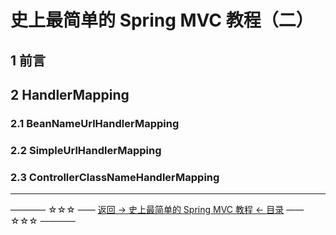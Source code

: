 # 史上最简单的 Spring MVC 教程（二）

## 1 前言



## 2 HandlerMapping
### 2.1 BeanNameUrlHandlerMapping



### 2.2 SimpleUrlHandlerMapping



### 2.3 ControllerClassNameHandlerMapping








----------
———— ☆☆☆ —— [返回 -> 史上最简单的 Spring MVC 教程 <- 目录](https://github.com/guobinhit/springmvc-tutorial/blob/master/README.md) —— ☆☆☆ ————
